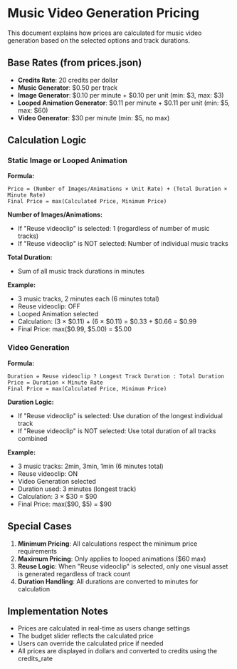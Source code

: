 # Music Video Generation Pricing

This document explains how prices are calculated for music video generation based on the selected options and track durations.

## Base Rates (from prices.json)

- **Credits Rate**: 20 credits per dollar
- **Music Generator**: $0.50 per track
- **Image Generator**: $0.10 per minute + $0.10 per unit (min: $3, max: $3)
- **Looped Animation Generator**: $0.11 per minute + $0.11 per unit (min: $5, max: $60)
- **Video Generator**: $30 per minute (min: $5, no max)

## Calculation Logic

### Static Image or Looped Animation

**Formula:**
```
Price = (Number of Images/Animations × Unit Rate) + (Total Duration × Minute Rate)
Final Price = max(Calculated Price, Minimum Price)
```

**Number of Images/Animations:**
- If "Reuse videoclip" is selected: 1 (regardless of number of music tracks)
- If "Reuse videoclip" is NOT selected: Number of individual music tracks

**Total Duration:**
- Sum of all music track durations in minutes

**Example:**
- 3 music tracks, 2 minutes each (6 minutes total)
- Reuse videoclip: OFF
- Looped Animation selected
- Calculation: (3 × $0.11) + (6 × $0.11) = $0.33 + $0.66 = $0.99
- Final Price: max($0.99, $5.00) = $5.00

### Video Generation

**Formula:**
```
Duration = Reuse videoclip ? Longest Track Duration : Total Duration
Price = Duration × Minute Rate
Final Price = max(Calculated Price, Minimum Price)
```

**Duration Logic:**
- If "Reuse videoclip" is selected: Use duration of the longest individual track
- If "Reuse videoclip" is NOT selected: Use total duration of all tracks combined

**Example:**
- 3 music tracks: 2min, 3min, 1min (6 minutes total)
- Reuse videoclip: ON
- Video Generation selected
- Duration used: 3 minutes (longest track)
- Calculation: 3 × $30 = $90
- Final Price: max($90, $5) = $90

## Special Cases

1. **Minimum Pricing**: All calculations respect the minimum price requirements
2. **Maximum Pricing**: Only applies to looped animations ($60 max)
3. **Reuse Logic**: When "Reuse videoclip" is selected, only one visual asset is generated regardless of track count
4. **Duration Handling**: All durations are converted to minutes for calculation

## Implementation Notes

- Prices are calculated in real-time as users change settings
- The budget slider reflects the calculated price
- Users can override the calculated price if needed
- All prices are displayed in dollars and converted to credits using the credits_rate
